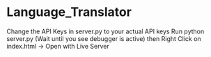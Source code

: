 # Language_Translator
Change the API Keys in server.py to your actual API keys
Run python server.py (Wait until you see debugger is active)
then Right Click on index.html -> Open with Live Server 
